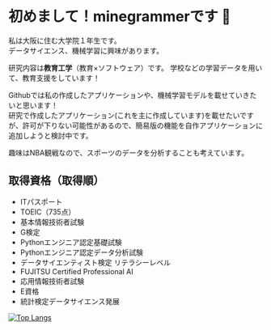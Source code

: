 # 初めまして！minegrammerです 👋

私は大阪に住む大学院１年生です。  
データサイエンス、機械学習に興味があります。

研究内容は**教育工学**（教育×ソフトウェア）です。
学校などの学習データを用いて、教育支援をしています！  

Githubでは私の作成したアプリケーションや、機械学習モデルを載せていきたいと思います！  
研究で作成したアプリケーション(これを主に作成しています)を載せたいですが、許可が下りない可能性があるので、簡易版の機能を自作アプリケーションに追加しようと検討中です。

趣味はNBA観戦なので、スポーツのデータを分析することも考えています。


## 取得資格（取得順）
- ITパスポート
- TOEIC（735点）
- 基本情報技術者試験
- G検定
- Pythonエンジニア認定基礎試験
- Pythonエンジニア認定データ分析試験
- データサイエンティスト検定 リテラシーレベル
- FUJITSU Certified Professional AI
- 応用情報技術者試験
- E資格
- 統計検定データサイエンス発展


[![Top Langs](https://github-readme-stats.vercel.app/api/top-langs/?username=minegrammer
)](https://github.com/anuraghazra/github-readme-stats)













<!--
**minegrammer/minegrammer** is a ✨ _special_ ✨ repository because its `README.md` (this file) appears on your GitHub profile.

Here are some ideas to get you started:

- 🔭 I’m currently working on ...
- 🌱 I’m currently learning ...
- 👯 I’m looking to collaborate on ...
- 🤔 I’m looking for help with ...
- 💬 Ask me about ...
- 📫 How to reach me: ...
- 😄 Pronouns: ...
- ⚡ Fun fact: ...
-->
